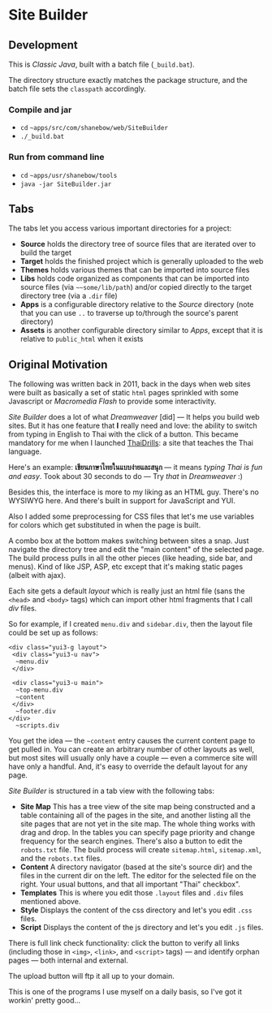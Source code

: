 # Site Builder

## Development

This is *Classic Java*, built with a batch file (`_build.bat`).

The directory structure exactly matches the package structure,
and the batch file sets the `classpath` accordingly.

### Compile and jar

* `cd` `~apps/src/com/shanebow/web/SiteBuilder`
* `./_build.bat`

### Run from command line

* `cd` `~apps/usr/shanebow/tools`
* `java -jar SiteBuilder.jar`

## Tabs

The tabs let you access various important directories for a project:

* __Source__ holds the directory tree of source files that are iterated over to build the target
* __Target__ holds the finished project which is generally uploaded to the web
* __Themes__ holds various themes that can be imported into source files
* __Libs__ holds code organized as components that can be imported into source files (via `~~some/lib/path`) and/or copied directly to the target directory tree (via a `.dir` file)
* __Apps__ is a configurable directory relative to the *Source* directory (note that you can use `..` to traverse up to/through the source's parent directory)
* __Assets__ is another configurable directory similar to *Apps*, except that it is relative to `public_html` when it exists

## Original Motivation

The following was written back in 2011, back in the days when web sites
were built as basically a set of static `html` pages sprinkled with some
Javascript or *Macromedia Flash* to provide some interactivity.

*Site Builder* does a lot of what *Dreamweaver* [did] — It helps you build web
 sites. But it has one feature that __I__ really need and love: the ability
 to switch from typing in English to Thai with the click of a button. This became
 mandatory for me when I launched [ThaiDrills](https://ThaiDrills.com):
 a site that teaches the Thai language.

Here's an example: __เขียนภาษาไทยในแบบง่ายและสนุก__ — it means *typing
 Thai is fun and easy*. Took about 30 seconds to do — Try *that* in
 *Dreamweaver* :)

Besides this, the interface is more to my liking as an HTML guy. There's no
 WYSIWYG here. And there's built in support for JavaScript and YUI.

Also I added some preprocessing for CSS files that let's me use variables for
 colors which get substituted in when the page is built.

A combo box at the bottom makes switching between sites a snap. Just navigate
 the directory tree and edit the "main content" of the selected page. The build
 process pulls in all the other pieces (like heading, side bar, and menus). Kind
 of like JSP, ASP, etc except that it's making static pages (albeit with ajax).

Each site gets a default *layout* which is really just an html file
 (sans the `<head>` and `<body>` tags) which can import other html
 fragments that I call *div* files.

So for example, if I created `menu.div` and `sidebar.div`,
 then the layout file could be set up as follows:

~~~ {.language-js .line-numbers}
<div class="yui3-g layout">
 <div class="yui3-u nav">
  ~menu.div
 </div>

 <div class="yui3-u main">
  ~top-menu.div
  ~content
 </div>
  ~footer.div
</div>
  ~scripts.div
~~~

You get the idea — the `~content` entry causes the current
 content page to get pulled in. You can create an arbitrary number of other
 layouts as well, but most sites will usually only have a couple — even a
 commerce site will have only a handful. And, it's easy to override the default
 layout for any page.

*Site Builder* is structured in a tab view with the following tabs:

* __Site Map__ This has a tree view of the site map being constructed and
   a table containing all of the pages in the site, and another listing all the
   site pages that are not yet in the site map. The whole thing works with drag
   and drop. In the tables you can specify page priority and change frequency for
   the search engines. There's also a button to edit the `robots.txt` file. The
   build process will create `sitemap.html`, `sitemap.xml`, and the `robots.txt` files.
* __Content__ A directory navigator (based at the site's source dir) and the
  files in the current dir on the left. The editor for the selected file on the
  right. Your usual buttons, and that all important "Thai" checkbox".
* __Templates__ This is where you edit those `.layout` files and `.div` files mentioned above.
* __Style__ Displays the content of the css directory and let's you edit `.css` files.
* __Script__ Displays the content of the js directory and let's you edit `.js` files.

There is full link check functionality: click the button to verify all links
 (including those in `<img>`, `<link>`, and `<script>` tags) —
 and identify orphan pages — both internal and external.

The upload button will ftp it all up to your domain.

This is one of the programs I use myself on a daily basis, so I've got it
 workin' pretty good...
